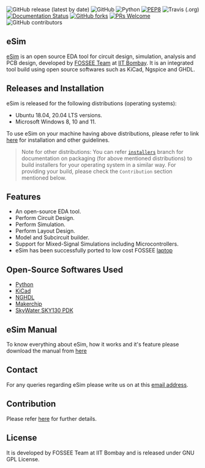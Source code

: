 ![GitHub release (latest by date)](https://img.shields.io/github/v/release/fossee/esim?color=blueviolet)
![GitHub](https://img.shields.io/github/license/fossee/esim?color=blue)
![Python](https://img.shields.io/badge/python-v3.6+-blue.svg)
[![PEP8](https://img.shields.io/badge/code%20style-pep8-orange.svg)](https://www.python.org/dev/peps/pep-0008/)
![Travis (.org)](https://img.shields.io/travis/fossee/esim)
[![Documentation Status](https://readthedocs.org/projects/esim/badge/?version=latest)](https://esim.readthedocs.io/en/latest/?badge=latest)
[![GitHub forks](https://img.shields.io/github/forks/fossee/esim)](https://github.com/fossee/esim/network)
[![PRs Welcome](https://img.shields.io/badge/PRs-welcome-brightgreen.svg?style=flat)](https://github.com/fossee/esim)
![GitHub contributors](https://img.shields.io/github/contributors/fossee/esim)

## eSim

[eSim](https://esim.fossee.in/) is an open source EDA tool for circuit design, simulation, analysis and PCB design, developed by [FOSSEE Team](https://www.fossee.in/) at [IIT Bombay](https://www.iitb.ac.in/).
It is an integrated tool build using open source softwares such as KiCad, Ngspice and GHDL.

## Releases and Installation
eSim is released for the following distributions (operating systems):
* Ubuntu 18.04, 20.04 LTS versions.
* Microsoft Windows 8, 10 and 11.

To use eSim on your machine having above distributions, please refer to link [here](https://esim.fossee.in/downloads) for installation and other guidelines.

> Note for other distributions: You can refer [`installers`](https://github.com/fossee/eSim/tree/installers) branch for documentation on packaging (for above mentioned distributions) to build installers for your operating system in a similar way. For providing your build, please check the `Contribution` section mentioned below.

## Features
* An open-source EDA tool.
* Perform Circuit Design.
* Perform Simulation.
* Perform Layout Design.
* Model and Subcircuit builder.
* Support for Mixed-Signal Simulations including Microcontrollers.
* eSim has been successfully ported to low cost FOSSEE [laptop](https://laptop.fossee.in/)

## Open-Source Softwares Used
* [Python](https://www.python.org/)
* [KiCad](https://www.kicad.org/)
* [NGHDL](https://github.com/fossee/nghdl/)
* [Makerchip](https://www.makerchip.com/)
* [SkyWater SKY130 PDK](https://skywater-pdk.rtfd.io/)

## eSim Manual
To know everything about eSim, how it works and it's feature please download the manual from [here](https://static.fossee.in/esim/manuals/eSim_Manual_2.4.pdf)

## Contact
For any queries regarding eSim please write us on at this [email address](mailto:contact-esim@fossee.in).

## Contribution
Please refer [here](https://github.com/FOSSEE/eSim/blob/master/CONTRIBUTION.md) for further details.

## License
It is developed by FOSSEE Team at IIT Bombay and is released under GNU GPL License.
